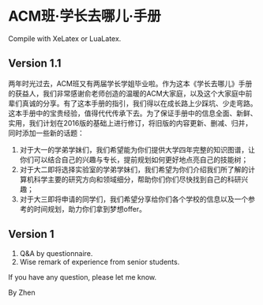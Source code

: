# ACM班·学长去哪儿·手册


Compile with XeLatex or LuaLatex.

## Version 1.1
两年时光过去，ACM班又有两届学长学姐毕业啦。作为这本《学长去哪儿》手册的获益人，我们非常感谢俞老师创造的温暖的ACM大家庭，以及这个大家庭中前辈们真诚的分享。有了这本手册的指引，我们得以在成长路上少踩坑、少走弯路。这本手册中的宝贵经验，值得代代传承下去。为了保证手册中的信息全面、新鲜、实用，我们计划在2016版的基础上进行修订，将旧版的内容更新、删减、归并，同时添加一些新的话题：
1. 对于大一的学弟学妹们，我们希望能为你们提供大学四年完整的知识图谱，让你们可以结合自己的兴趣与专长，提前规划如何更好地点亮自己的技能树；
2. 对于大二即将选择实验室的学弟学妹们，我们希望为你们介绍我们所了解的计算机科学主要的研究方向和领域细分，帮助你们你们尽快找到自己的科研兴趣；
3. 对于大三即将申请的同学们，我们希望分享给你们各个学校的信息以及一个参考的时间规划，助力你们拿到梦想offer。

## Version 1

1. Q&A by questionnaire.
2. Wise remark of experience from senior students.

If you have any question, please let me know.

By Zhen
